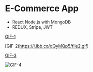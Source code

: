 # E-Commerce App 
- React Node.js with MongoDB
- REDUX, Stripe, JWT


[GIF-1](https://i.ibb.co/68bH1N8/222-min.gif)

[GIF-2(https://i.ibb.co/dQyMQp5/file2.gif)

[GIF-3](https://i.ibb.co/1LkDNqQ/file3.gif)

![GIF-4](https://i.ibb.co/920ZhS4/n5.gif)


